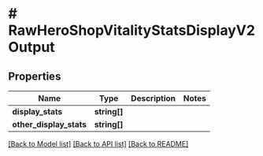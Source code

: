 # # RawHeroShopVitalityStatsDisplayV2Output

## Properties

Name | Type | Description | Notes
------------ | ------------- | ------------- | -------------
**display_stats** | **string[]** |  |
**other_display_stats** | **string[]** |  |

[[Back to Model list]](../../README.md#models) [[Back to API list]](../../README.md#endpoints) [[Back to README]](../../README.md)
